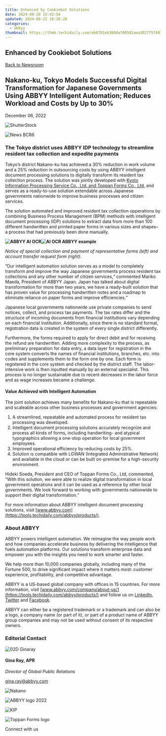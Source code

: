 ```yaml
---
title: Enhanced by Cookiebot Solutions
date: 2024-08-20 15:42:54
updated: 2024-08-22 10:20:28
categories:
  - abbyy
thumbnail: https://thmb.techidaily.com/eb6701eb360daf00501aea3027f5f407ca588034548873224d944d5de49dcde3.jpg
---
```


## Enhanced by Cookiebot Solutions

[Back to Newsroom](https://tools.techidaily.com/abbyy/products/)

## Nakano-ku, Tokyo Models Successful Digital Transformation for Japanese Governments Using ABBYY Intelligent Automation; Reduces Workload and Costs by Up to 30%

December 06, 2022

![ShutterStock](https://content.abbyy.com/-/media/project/abbyy/abbyy/branchtemplates/shutterstock_1272462163_1296-x-729.jpg?h=729&iar=0&w=1296)

![News BCR6](https://static1.abbyy.com/abbyycommedia/33836/news-bcr6.jpg) 

### **The Tokyo district uses ABBYY IDP technology to streamline resident tax collection and expedite payments** 

Tokyo’s district Nakano-ku has achieved a 30% reduction in work volume and a 25% reduction in outsourcing costs by using ABBYY intelligent document processing solutions to digitally transform its resident tax collection process. The solution was jointly developed with [Kyoto Information Processing Service Co., Ltd. and Toppan Forms Co., Ltd.](https://www.kip.co.jp/) and serves as a ready-to-use solution extendable across Japanese governments nationwide to improve business processes and citizen services.

The solution automated and improved resident tax collection opperations by combining Business Process Management (BPM) methods with intelligent document processing (IDP) solutions to extract data from more than 100 different handwritten and printed paper forms in various sizes and shapes– a process that had previously been done manually.

**![ABBYY AI OCR](https://static1.abbyy.com/abbyycommedia/36397/特別徴収納入済通知書_v2.png)![AI OCR ABBYY example](https://static1.abbyy.com/abbyycommedia/36400/口座振替依頼書-ハガキサイズ-4.jpg)**

_Notice of special collection and payment of representative forms (left) and account transfer request form (right)._

”Our intelligent automation solution serves as a model to completely transform and improve the way Japanese governments process resident tax collections and any other number of citizen services,“ commented Mariko Maeda, President of ABBYY Japan. Japan has talked about digital transformation for more than two years, we have a ready-built solution that has proven value for processing handwritten notes and a roadmap to eliminate reliance on paper forms and improve efficiencies.“

Japanese local governments nationwide use private companies to send notices, collect, and process tax payments. The tax rates differ and the structuce of incoming documents from financial institutions vary depending on each financial institution. Additionally, since there is no standard format, registration data is created in the system of every single district differently.

Furthermore, the forms required to apply for direct debit and for receiving the refund are handwritten. Adding more complexity to the process, as preliminary preparation for data entry, a data layer for registration in the core system converts the names of financial institutions, branches, etc. into codes and supplements them to the form one by one. Each form is registered in the core system and checked by the district staff. The labor-intensive work is then inputted manually by an external specialist. This process is no longer sustainable due to recent decreases in the labor force and as wage increases became a challenge.

#### Value Achieved with Intelligent Automation

  
The joint solution achieves many benefits for Nakano-ku that is repeatable and scaleable across other business processes and government agencies:

1. A streamlined, repeatable and automated process for resident tax processing was developed.
2. Intelligent document processing solutions accurately recognize and process all kinds of forms, including handwriting- and atypical typographics allowing a one-stop operation for local government employees.
3. Improved operational efficiency by reducing costs by 25%.
4. Solution is compatible with LGWAN (Integrated Administrative Network) and available in the cloud or can be built on-premise for a high-security environment.

  
Hideki Soeda, President and CEO of Toppan Forms Co., Ltd, commented, “With this solution, we were able to realize digital transformation in local government operations and it can be used as a reference by other local governments. We look forward to working with governments nationwide to support their digital transformation.“

For more information about ABBYY intelligent document processing solutions, visit [www.abbyy.com](https://tools.techidaily.com/abbyy/products/).

### About ABBYY

ABBYY powers intelligent automation. We reimagine the way people work and how companies accelerate business by delivering the intelligence that fuels automation platforms. Our solutions transform enterprise data and empower you with the insights you need to work smarter and faster. 

We help more than 10,000 companies globally, including many of the Fortune 500, to drive significant impact where it matters most: customer experience, profitability, and competitive advantage.

ABBYY is a US-based global company with offices in 15 countries. For more information, visit [www.abbyy.com/company/about-us/](https://tools.techidaily.com/abbyy/products/) and follow us on [LinkedIn](https://www.linkedin.com/company/abbyy), [Twitter](https://twitter.com/ABBYY%5FSoftware) and [Facebook](https://www.facebook.com/ABBYYsoft).

ABBYY can either be a registered trademark or a trademark and can also be a logo, a company name (or part of it), or part of a product name of ABBYY group companies and may not be used without consent of its respective owners.

### Editorial Contact

![02D Ginaray](https://static2.abbyy.com/abbyycommedia/23662/02d-ginaray.png)

#### Gina Ray, APR

_Director of Global Public Relations_

[gina.ray@abbyy.com](https://tools.techidaily.com/abbyy/products/)

![Nakano](https://static1.abbyy.com/abbyycommedia/36396/nakano_50.png) 

![ABBYY logo 2022](https://static1.abbyy.com/abbyycommedia/25121/logo-2021-90x27.svg) 

![KIP](https://static1.abbyy.com/abbyycommedia/36395/kip_50.png) 

![Toppan Forms logo](https://static1.abbyy.com/abbyycommedia/36388/toppan-forms_red-2-1.jpg) 

Connect with us

<ins class="adsbygoogle"
     style="display:block"
     data-ad-format="autorelaxed"
     data-ad-client="ca-pub-7571918770474297"
     data-ad-slot="1223367746"></ins>



<ins class="adsbygoogle"
     style="display:block"
     data-ad-client="ca-pub-7571918770474297"
     data-ad-slot="8358498916"
     data-ad-format="auto"
     data-full-width-responsive="true"></ins>
